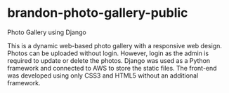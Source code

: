 # brandon-photo-gallery-public
Photo Gallery using Django

This is a dynamic web-based photo gallery with a responsive web design. Photos can be uploaded without login. However, login as the admin is required to update or delete the photos. Django was used as a Python framework and connected to AWS to store the static files. The front-end was developed using only CSS3 and HTML5 without an additional framework.


